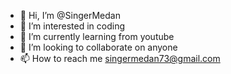- 👋 Hi, I’m @SingerMedan
- 👀 I’m interested in coding
- 🌱 I’m currently learning from youtube
- 💞️ I’m looking to collaborate on anyone
- 📫 How to reach me singermedan73@gmail.com

<!---
SingerMedan/SingerMedan is a ✨ special ✨ repository because its `README.md` (this file) appears on your GitHub profile.
You can click the Preview link to take a look at your changes.
--->
